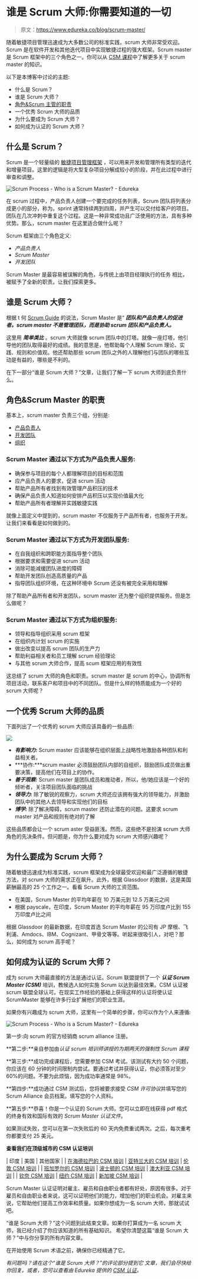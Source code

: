 # 谁是 Scrum 大师:你需要知道的一切

> 原文：<https://www.edureka.co/blog/scrum-master/>

随着敏捷项目管理迅速成为大多数公司的标准实践，scrum 大师非常受欢迎。Scrum 是在软件开发和其他迭代项目中实现敏捷过程的强大框架。Scrum master 是 Scrum 框架中的三个角色之一。你可以从 [CSM 课程](https://www.edureka.co/certified-scrum-master-certification-training)中了解更多关于 scrum master 的知识。

以下是本博客中讨论的主题:

*   什么是 Scrum？
*   谁是 Scrum 大师？
*   [角色&Scrum 主管的职责](#responsibilities)
*   一个优秀 Scrum 大师的品质
*   为什么要成为 Scrum 大师？
*   如何成为认证的 Scrum 大师？

## 什么是 Scrum？

Scrum 是一个轻量级的  [敏捷项目管理框架](https://www.edureka.co/blog/importance-of-agile-pmi-acp/) ，可以用来开发和管理所有类型的迭代和增量项目。这里的逻辑是将大型复杂项目分解成较小的阶段，并在此过程中进行审查和调整。

![Scrum Process - Who is a Scrum Master? - Edureka](img/e58355ba83894698b7650118e067cb2a.png)

在 scrum 过程中，产品负责人创建一个要完成的任务列表，Scrum 团队将列表分成更小的部分，称为[](https://www.edureka.co/blog/what-is-scrum/#ScrumEvents)。sprint 通常持续两到四周，并产生可以交付给客户的项目。团队在几次冲刺中重复这个过程。这是一种非常成功且广泛使用的方法，具有多种优势。那么，scrum master 在这里适合做什么呢？

Scrum 框架由三个角色定义:

*   *产品负责人*
*   *Scrum Master*
*   *开发团队*

Scrum Master 是最容易被误解的角色，与传统上由项目经理执行的任务 相比，被赋予了全新的职责。让我们探索更多。

## 谁是 Scrum 大师？

根据 t 何 [Scrum Guide](https://www.scrumguides.org/scrum-guide.html) 的说法，Scrum Master 是“ ***团队和产品负责人的促进者。scrum master 不是管理团队，而是协助 scrum 团队和产品负责人。***

这里用 ***简单类比*** 。scrum 大师就像 scrum 团队中的灯塔。就像一座灯塔，他引导他的团队取得最好的成绩。我的意思是，他帮助每个人理解 Scrum 理论、实践、规则和价值观。他还帮助那些 scrum 团队之外的人理解他们与团队的哪些互动是有益的，哪些是不利的。

在下一部分“谁是 Scrum 大师？”文章，让我们了解一下 scrum 大师到底负责什么。

## **角色&Scrum Master 的职责**

基本上，scrum master 负责三个组，分别是:

*   [产品负责人](#ToProductOwner)
*   [开发团队](#ToScrumTeam)
*   [组织](#ToOrganization)

### **Scrum Master 通过以下方式为产品负责人服务:**

*   确保参与项目的每个人都理解项目的目标和范围
*   应产品负责人的要求，促进 scrum 活动
*   帮助产品所有者找到有效管理产品积压的技术
*   确保产品负责人知道如何安排产品积压以实现价值最大化
*   帮助产品所有者理解并实践敏捷实践

就像上面定义中提到的，scrum master 不仅服务于产品所有者，也服务于开发。让我们来看看是如何做到的。

### **Scrum Master 通过以下方式为开发团队服务:**

*   在自我组织和跨职能方面指导整个团队
*   根据要求和需要促进 scrum 活动
*   消除可能减缓团队进度的障碍
*   帮助开发团队创造高质量的产品
*   指导团队组织环境，在这种环境中 Scrum 还没有被完全采用和理解

除了帮助产品所有者和开发团队，scrum master 还为整个组织提供服务。但是怎么做呢？

### **Scrum Master 通过以下方式为组织服务:**

*   领导和指导组织采用 scrum 框架
*   在组织内计划 scrum 的实施
*   做出改变以提高 scrum 团队的生产力
*   帮助利益相关者和员工理解 scrum 经验理论
*   与其他 scrum 大师合作，提高 scum 框架应用的有效性

这总结了 scrum 大师的角色和职责。scrum master 是 scrum 的中心，协调所有项目活动，联系客户和项目中的不同团队。但是什么样的特质能成为一个好的 scrum 大师呢？

## 一个优秀 Scrum 大师的品质

下面列出了一个优秀的 scrum 大师应该具备的一些品质:

![](img/afe77f756e13b691a20406d8863e9b0c.png)

*   ***有影响力:*** Scrum master 应该能够在组织层面上战略性地激励各种团队和利益相关者。
*   ***协作:***scrum master 必须鼓励团队内部的自组织，鼓励团队成员做出重要决策，提高他们在项目上的协作。
*   ***善于观察:*** Scrum master 是团队成员和推动者，所以，他/她应该是一个好的倾听者，关注项目团队面临的挑战
*   ***领导力:*** 除了敏锐的观察力，scrum 大师还应该拥有强大的领导能力，并激励团队中的其他人去领导和实现他们的目标
*   ***博学:*** 除了解决障碍，scrum master 还防止潜在的问题。这要求 scrum master 对产品和规则有绝对的了解

这些品质都会让一个 scrum aster 受益匪浅。然而，这些绝不是扮演 scrum 大师角色的先决条件。但问题是，你为什么要对成为 scrum 大师感兴趣呢？

## 为什么要成为 Scrum 大师？

随着敏捷迅速成为标准实践，scrum 框架成为全球最受欢迎和最广泛遵循的敏捷方法，对 scrum 大师的需求正在飙升。此外，根据 Glassdoor 的数据，这是美国薪酬最高的 25 个工作之一。看看 Scrum 大师的工资范围。

*   在美国，Scrum Master 的平均年薪在 10 万美元到 12.5 万美元之间
*   根据 payscale，在印度，Scrum Master 的平均年薪在 95 万印度卢比到 155 万印度卢比之间

根据 Glassdoor 的最新数据，在印度首选 Scrum Master 的公司有 JP 摩根、飞利浦、Amdocs、IBM、Cognizant、甲骨文等等。听起来很吸引人，对吧？那么，如何成为 scrum 高手呢？

## 如何成为认证的 Scrum 大师？

成为 scrum 大师最直接的方法是通过认证。Scrum 联盟提供了一个 ***认证 Scrum Master (CSM)*** 培训，教候选人如何实施 Scrum 以达到最佳效果。CSM 认证被 scrum 联盟全球认可。在现实工作经验的基础上获得这样的认证将使认证 ScrumMaster 能够在许多行业扩展他们的职业生涯。

如果你有兴趣成为 scrum 大师，这里有一个简单的步骤，你可以作为个人来遵循:

![Scrum Process - Who is a Scrum Master? - Edureka](img/3636acaea726cc3020fcd0906f670008.png)

第一步:向 scrum 的官方经销商 scrum alliance 注册。

**第二步:**亲自参加由*认证 scrum 培训师讲授的为期两天的强制性 Scrum 课程*

**第三步:**成功完成课程后，您需要参加 CSM 考试。该测试有大约 50 个问题，你应该在 60 分钟的时间限制内尝试。要通过考试并获得认证，你必须答对至少 60%的问题。不要为此烦恼，因为成功率通常是 98%。

**第四步:**成功通过 CSM 测试后，您将被要求接受 *CSM 许可协议*并填写您的 Scrum Alliance 会员档案。填写您的个人资料。

**第五步:**恭喜！你是一个认证的 Scrum 大师。您可以立即在线获得 pdf 格式的终身有效和国际有效的 *Scrum Master 认证文件*。

如果测试失败，您可以在第一次失败后的 60 天内免费重试两次。之后，每次重考你都要支付 25 美元。

**查看我们在顶级城市的 CSM 认证培训**

| 印度 | 美国 | 其他国家 |
| [在海德拉巴的 CSM 培训](https://www.edureka.co/certified-scrum-master-certification-training-hyderabad) | [亚特兰大的 CSM 培训](https://www.edureka.co/certified-scrum-master-certification-training-atlanta) | [伦敦 CSM 培训](https://www.edureka.co/certified-scrum-master-certification-training-london) |
| [班加罗尔的 CSM 培训](https://www.edureka.co/certified-scrum-master-certification-training-bangalore) | [波士顿的 CSM 培训](https://www.edureka.co/certified-scrum-master-certification-training-boston) | [澳大利亚 CSM 培训](https://www.edureka.co/certified-scrum-master-certification-training-australia) |
| [钦奈 CSM 培训](https://www.edureka.co/certified-scrum-master-certification-training-chennai) | [纽约 CSM 培训](https://www.edureka.co/certified-scrum-master-certification-training-new-york-city) | [新加坡 CSM 培训](https://www.edureka.co/certified-scrum-master-certification-training-singapore) |

Scrum Master 认证证明对雇主、雇员和自由职业者都有好处，原因有很多。对于雇员和自由职业者来说，这可以证明他们的能力，增加他们的职业机会。对雇主来说，它帮助他们提高工作效率和质量。如果你想成为一名 scrum 大师，那就试试吧。

“谁是 Scrum 大师？”这个问题到此结束文章。如果你打算成为一名 scrum 大师，我已经介绍了你应该知道的所有基础知识。 希望你清楚这篇“谁是 Scrum 大师？”中与你分享的所有内容文章。

在开始使用 Scrum 术语之前，确保你已经精通了它。

*有问题吗？请在这个“谁是 Scrum 大师？”的评论部分提到它* *文章，我们会尽快给你回复。或者，您可以查看由 Edureka 提供的 [CSM 认证](https://www.edureka.co/certified-scrum-master-certification-training)。*